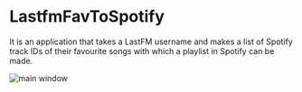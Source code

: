 # LastfmFavToSpotify
It is an application that takes a LastFM username and makes a list of Spotify track IDs of their favourite songs with which a playlist in Spotify can be made.

![main window](http://i.imgur.com/X2jJaEh.png)
